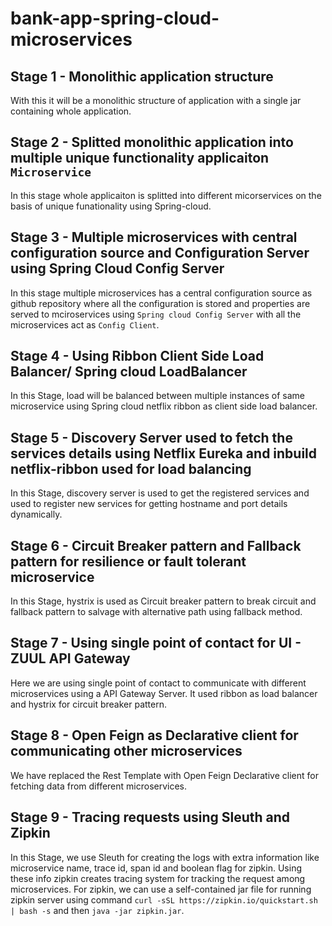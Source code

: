 # bank-app-spring-cloud-microservices
## Stage 1 - Monolithic application structure 
With this it will be a monolithic structure of application with a single jar containing whole application.

## Stage 2 - Splitted monolithic application into multiple unique functionality applicaiton `Microservice`
In this stage whole applicaiton is splitted into different micorservices on the basis of unique funationality using Spring-cloud.

## Stage 3 - Multiple microservices with central configuration source and Configuration Server using Spring Cloud Config Server
In this stage multiple microservices has a central configuration source as github repository where all the configuration is stored and properties are served to mciroservices using `Spring cloud Config Server` with all the microservices act as `Config Client`.

## Stage 4 - Using Ribbon Client Side Load Balancer/ Spring cloud LoadBalancer
In this Stage, load will be balanced between multiple instances of same microservice using Spring cloud netflix ribbon as client side load balancer.

## Stage 5 - Discovery Server used to fetch the services details using Netflix Eureka and inbuild netflix-ribbon used for load balancing
In this Stage, discovery server is used to get the registered services and used to register new services for getting hostname and port details dynamically.

## Stage 6 - Circuit Breaker pattern and Fallback pattern for resilience or fault tolerant microservice
In this Stage, hystrix is used as Circuit breaker pattern to break circuit and fallback pattern to salvage with alternative path using fallback method.

## Stage 7 - Using single point of contact for UI - ZUUL API Gateway
Here we are using single point of contact to communicate with different microservices using a API Gateway Server. It used ribbon as load balancer and hystrix for circuit breaker pattern.

## Stage 8 - Open Feign as Declarative client for communicating other microservices
We have replaced the Rest Template with Open Feign Declarative client for fetching data from different microservices.

## Stage 9 - Tracing requests using Sleuth and Zipkin
In this Stage, we use Sleuth for creating the logs with extra information like microservice name, trace id, span id and boolean flag for zipkin. Using these info zipkin creates tracing system for tracking the request among microservices. For zipkin, we can use a self-contained jar file for running zipkin server using command `curl -sSL https://zipkin.io/quickstart.sh | bash -s` and then `java -jar zipkin.jar`.
